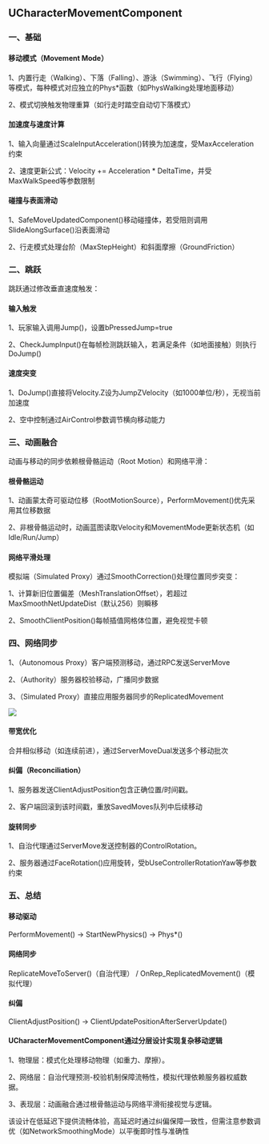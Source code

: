 ## UCharacterMovementComponent

### 一、基础

#### 移动模式（Movement Mode）

1、内置行走（Walking）、下落（Falling）、游泳（Swimming）、飞行（Flying）等模式，每种模式对应独立的Phys*函数（如PhysWalking处理地面移动）

2、模式切换触发物理重算（如行走时踏空自动切下落模式）


#### 加速度与速度计算

1、输入向量通过ScaleInputAcceleration()转换为加速度，受MaxAcceleration约束

2、速度更新公式：Velocity += Acceleration * DeltaTime，并受MaxWalkSpeed等参数限制

#### 碰撞与表面滑动

1、SafeMoveUpdatedComponent()移动碰撞体，若受阻则调用SlideAlongSurface()沿表面滑动

2、行走模式处理台阶（MaxStepHeight）和斜面摩擦（GroundFriction）

### 二、跳跃

跳跃通过修改垂直速度触发：

#### 输入触发

1、玩家输入调用Jump()，设置bPressedJump=true

2、CheckJumpInput()在每帧检测跳跃输入，若满足条件（如地面接触）则执行DoJump()

#### 速度突变

1、DoJump()直接将Velocity.Z设为JumpZVelocity（如1000单位/秒），无视当前加速度

2、空中控制通过AirControl参数调节横向移动能力

### 三、动画融合

动画与移动的同步依赖根骨骼运动（Root Motion）和网络平滑：

#### 根骨骼运动

1、动画蒙太奇可驱动位移（RootMotionSource），PerformMovement()优先采用其位移数据

2、非根骨骼运动时，动画蓝图读取Velocity和MovementMode更新状态机（如Idle/Run/Jump）

#### 网络平滑处理

模拟端（Simulated Proxy）通过SmoothCorrection()处理位置同步突变：

1、计算新旧位置偏差（MeshTranslationOffset），若超过MaxSmoothNetUpdateDist（默认256）则瞬移

2、SmoothClientPosition()每帧插值网格体位置，避免视觉卡顿

### 四、网络同步

1、（Autonomous Proxy）客户端预测移动，通过RPC发送ServerMove

2、（Authority）服务器校验移动，广播同步数据

3、（Simulated Proxy）直接应用服务器同步的ReplicatedMovement

![](https://github.com/HushengStudent/myUnreal/blob/main/Doc/GamePlay/\character_movement_component/\character_movement_component.png?raw=true)

#### 带宽优化

合并相似移动（如连续前进），通过ServerMoveDual发送多个移动批次

#### 纠偏（Reconciliation）

1、服务器发送ClientAdjustPosition包含正确位置/时间戳。

2、客户端回滚到该时间戳，重放SavedMoves队列中后续移动

#### 旋转同步

1、自治代理通过ServerMove发送控制器的ControlRotation。

2、服务器通过FaceRotation()应用旋转，受bUseControllerRotationYaw等参数约束

### 五、总结
#### 移动驱动

PerformMovement() → StartNewPhysics() → Phys*()

#### 网络同步

ReplicateMoveToServer()（自治代理） / OnRep_ReplicatedMovement()（模拟代理）

#### 纠偏

ClientAdjustPosition() → ClientUpdatePositionAfterServerUpdate()

#### UCharacterMovementComponent通过分层设计实现复杂移动逻辑

1、物理层：模式化处理移动物理（如重力、摩擦）。

2、网络层：自治代理预测-校验机制保障流畅性，模拟代理依赖服务器权威数据。

3、表现层：动画融合通过根骨骼运动与网络平滑衔接视觉与逻辑。

该设计在低延迟下提供流畅体验，高延迟时通过纠偏保障一致性，但需注意参数调优（如NetworkSmoothingMode）以平衡即时性与准确性